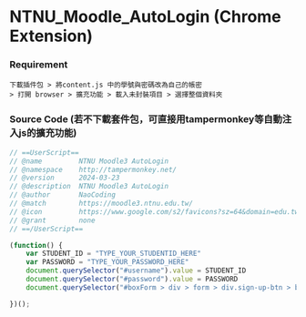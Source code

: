 # NTNU_Moodle_AutoLogin (Chrome Extension)

### Requirement
```
下載插件包 > 將content.js 中的學號與密碼改為自己的帳密
> 打開 browser > 擴充功能 > 載入未封裝項目 > 選擇整個資料夾
```

### Source Code (若不下載套件包，可直接用tampermonkey等自動注入js的擴充功能)

```javascript
// ==UserScript==
// @name         NTNU Moodle3 AutoLogin
// @namespace    http://tampermonkey.net/
// @version      2024-03-23
// @description  NTNU Moodle3 AutoLogin
// @author       NaoCoding
// @match        https://moodle3.ntnu.edu.tw/
// @icon         https://www.google.com/s2/favicons?sz=64&domain=edu.tw
// @grant        none
// ==/UserScript==

(function() {
    var STUDENT_ID = "TYPE_YOUR_STUDENTID_HERE"
    var PASSWORD = "TYPE_YOUR_PASSWORD_HERE"
    document.querySelector("#username").value = STUDENT_ID
    document.querySelector("#password").value = PASSWORD
    document.querySelector("#boxForm > div > form > div.sign-up-btn > button").click()

})();
```
